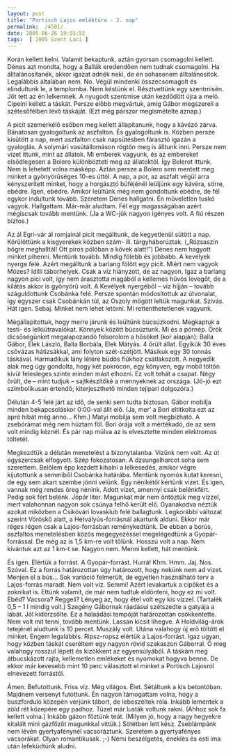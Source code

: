 ```yaml
---
layout: post
title: "Portisch Lajos emléktúra - 2. nap"
permalink:  /4501/ 
date: 2005-06-26 19:55:52
tags:  [ 2005 Szent Laci ] 
---
```

Korán kellett kelni. Valamit bekaptunk, aztán gyorsan csomagolni kellett. Dénes azt mondta, hogy a Ballák eredendően nem tudnak csomagolni. Ha álltalánosítanék, akkor igazat adnék neki, de én sohasenem álltalánosítok. Legalábbis általában nem. No. Végül mindenki összecsomagolt és elindultunk le, a templomba. Nem késtünk el. Résztvettünk egy szentmisén. Jöt tett az én lelkemnek. A nyugodt szentmise után kezdődött újra a meló. Cipelni kellett a táskát. Persze előbb megvártuk, amíg Gábor megszereli a szétesőfélben lévő táskáját. (Ezt még párszor megismételte aznap.)

A picit szemerkélő esőben meg kellett állapítanunk, hogy a kávézó zárva. Bánatosan gyalogoltunk az aszfalton. És gyalogoltunk is. Közben persze kisütött a nap, mert aszfalton csak napsütésben fárasztó igazán a gyaloglás. A solymári vasútállomáson rögtön meg is álltunk inni. Persze nem vizet ittunk, mint az állatok. Mi emberek vagyunk, és az embereket elsődlegesen a Bolero különbözteti meg az állatoktól. Így Bolerot ittunk. Nem is lehetett volna másképp. Aztán persze a Bolero sem mentett meg minket a gyönyörûséges 10-es úttól. A nap, a por, az aszfalt végül arra kényszerített minket, hogy a horgásztó büféjénél leüljünk egy kávéra, sörre, ebédre. Igen, ebédre. Amikor leültünk még nem gondoltunk ebédre, de fél egykor indultunk tovább. Szeretem Dénes hallgatni. Én műveletlen tuskó vagyok. Hallgattam. Már-már aludtam. Fél egy magasságában azért mégiscsak tovább mentünk. (Ja a WC-jük nagyon igényes volt. A fiú részen biztos.)

Az ál Egri-vár ál romjainál picit megálltunk, de kegyetlenül sütött a nap. Körülöttünk a kisgyerekek közben szám- ill. tárgyháborúztak. („Rózsaszín bögre meghalltál! Ott piros pólóban a kövek alatt!”) Dénes nem hagyott minket pihenni. Mentünk tovább. Mindig fölebb és jobbabb. A kevélyek nyerge felé. Azért megálltunk a barlang fölött egy picit. Miért nem vagyok Mózes? Idilli táborhelyek. Csak a víz hiányzott, de az nagyon. Igaz a barlang nagyon pici volt, így nem árasztotta magából a kellemes hűvös levegőt, de a kilátás akkor is gyönyörű volt. A Kevélyek nyergéből – víz híjján – tovább száguldottunk Csobánka felé. Persze spontán módosítottuk az útvonalat, így egyszer csak Csobánkán túl, az Oszoly mögött leltük magunkat. Szívás. Hát igen. Sebaj. Minket nem lehet letörni. Mi rettenthetetlenek vagyunk.

Megállapítottuk, hogy merre járunk és leültünk búcsúzkodni. Megkaptuk a testi- és lelkiútravalókat. Könnyek között búcsúztunk. Mi és a pórnép. Örök dicsőségünket megalapozandó felsorolom a hősöket (kor alapján): Balla Gábor, Elek László, Balla Borbála, Elek Mátyás. 4 őrült állat. Egyikük 30 éves csővázas hátizsákkal, ami folyton szét-szétjött. Másikuk egy 30 tonnás táskával. Harmadikuk lány létére büdös fiúkhoz csatlakozott. A negyedik alak meg úgy gondolta, hogy két pokrócon, egy könyven, egy mobil töltőn kívül felesleges szinte minden mást elhozni. Ez volt tehát a csapat. Négy őrült, de – mint tudjuk – sajtkészítőké a mennyeknek az országa. (Jó-jó ezt szimbolikusan értendő; kiterjeszthető minden tejipari dolgozóra.)

Délután 4-5 felé járt az idő, de senki sem tudta biztosan. Gábor mobilja minden bekapcsoláskor 0:00-val állt elő. (Ja, mer’ a Bori eltitkolta ezt az apró hibát még anno… Khm.) Matyi mobilja sem volt megbízható. A zsebórámat még nem húztam föl. Bori órája volt a mértékadó, de az sem volt mindig kéznél. És pár nap múlva az is elvesztette minden elektromos töltetét.

Megkezdtük a délután menetelést a bizonytalanba. Vizünk nem volt. Az út egyszercsak elfogyott. Szép fokozatosan. A dzsungelharcot soha sem szerettem. Belőlem épp kezdett kihalni a lelkesedés, amikor végre kijutottunk a semmiből Csobánka határába. Mentünk nyomós kutat keresni, de egy sem akart szembe jönni velünk. Egy nénikétől kértünk vizet. És igen, vannak még rendes öreg nénink. Adott vizet, amennyi csak belénkfért. Pedig sok fért belénk. Jópár liter. Magunkat már nem öntöztük meg vízzel, mert valahonnan nagyon sok csúnya felhő került elő. Gyanakodva néztük azokat miközben a Csikóvári lovasklub felé ballagtunk. Legkorábbi változat szerint Vöröskő alatt, a Hétvályús-forrásnál akartunk alduni. Ekkor már réges régen csak a Lajos-forrásban reménykedtünk. De ebben a borús, aszfaltos menetelésben közös megegyezéssel megelégedtünk a Gyopár-forrással. De még az is 1,5 km-re volt tőlünk. Hosszú volt a nap. Nem kívántuk azt az 1 km-t se. Nagyon nem. Menni kellett, hát mentünk.

És igen. Elértük a forrást. A Gyopár-forrást. Hurrá! Khm. Hmm. Jaj. Nos. Szóval. Ez a forrás határozottan úgy határozott, hogy nekünk nem ad vizet. Menjen el a bús… Sok variáció felmerült, de egyetlen használható terv a Lajos-forrás maradt. Nem volt víz. Semmi! Azért levakartuk a cipőket és a zoknikat is. Ettünk valamit, de már nem tudtuk eldönteni, hogy ez mi volt. Ebéd? Vacsora? Reggeli? Lényeg az, hogy étel volt egy kis vízzel. (Tartalék 0,5 – 1 l mindig volt.) Szegény Gábornak ráadásul szétszedte a gatyája a lábát. Jól kidörzsölte. Ez a halaádási tempóját határozottan csökkentette. Nem volt mit tenni, tovább mentünk. Lassan kicsit lihegve. A Holdvilág-árok tetejénél aludtunk is 10 percet. Muszály volt. Utána valahogy új erő töltött el minket. Engem legalábbis. Ripsz-ropsz elértük a Lajos-forrást. Igaz ugyan, hogy közben táskát cseréltem egy nagyon rövid szakaszon Gáborral. Õ meg valahogy rosszul lépett és kizökkent az egyensúlyából. A táskám meg átbucskázott rajta, kellemetlen emlékeket és nyomokat hagyva benne. De ekkor már kevesebb mint 10 perc választott el minket a Portisch Lajosról elnevezett forrástól.

Ámen. Befutottunk. Friss víz. Még világos. Élet. Sétáltunk a kis betontóban. Majdnem versenyt futottunk. Én nagyon támogattam volna, hogy a buszforduló közepén verjünk tábort, de lebeszéltek róla. Inkább lementek a zöld rét közepére egy padhoz. Tüzet már lusták voltunk rakni. (Ahhoz sok fa kellett volna.) Inkább gázon főztünk teát. (Milyen jó, hogy a nagy hegyekre kitalált mini gázfőzőt magunkkal vittük.) Sötétben lett kész. Zseblámpánk nem lévén gyertyafénynél vacsoráztunk. Szeretem a gyertyafényes vacsorákat. Olyan romantikusak. ;-) Némi beszélgetés, éneklés és esti ima után lefeküdtünk aludni.